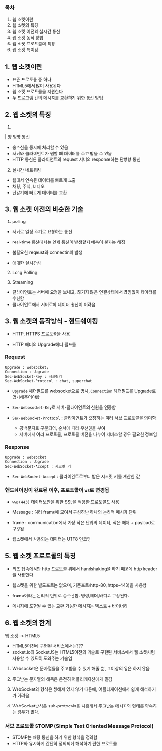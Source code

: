 ### 목차

1. 웹 소켓이란
2. 웹 소켓의 특징
3. 웹 소켓 이전의 실시간 통신
4. 웹 소켓 동작 방법
5. 웹 소켓 프로토콜의 특징
6. 웹 소켓 특이점

## 1. 웹 소켓이란

- 표준 프로토콜 중 하나
- HTML5에서 많이 사용된다
- 웹 소켓 프로토콜을 지원한다
- 두 프로그램 간의 메시지를 교환하기 위한 통신 방법

## 2. 웹 소켓의 특징

1.

| 양 방향 통신

- 송수신을 동시에 처리할 수 있음
- 서버와 클라이언트가 원할 때 데이터를 주고 받을 수 있음
- HTTP 통신은 클라이언트의 request 서버의 response하는 단방향 통신

2. 실시간 네트워킹

- 웹에서 연속된 데이터를 빠르게 노출
- 채팅, 주식, 비디오
- 단말기에 빠르게 데이터를 교환

## 3. 웹 소켓 이전의 비슷한 기술

1. polling

- 서버로 일정 주기로 요청하는 통신

- real-time 통신에서는 언제 통신이 발생할지 예측이 불가능 해짐
- 불필요한 reqeust와 connectin이 발생

- 애매한 실시간성

2. Long Polling

3. Streaming

- 클라이언트는 서버에 요청을 보내고, 끊기지 않은 연결상태에서 끊임없이 데이터를 수신함
- 클라이언트에서 서버로의 데이터 송신이 어려움

## 3. 웹 소켓의 동작방식 - 핸드쉐이킹

- HTTP, HTTPS 프로토콜을 사용

- HTTP 헤더의 Upgrade헤더 필드를

### Request

```
Upgrade : websocket;
Connection : Upgrade
Sec-WebSocket-Key : 시크릿키
Sec-WebSocket-Protocol : chat, superchat
```

- `Upgrade` 헤더필드를 websocket으로 명시, `Connection` 헤더필드를 Upgrade로 명시해주어야함

- `Sec-Webosocket-Key`로 서버-클라이언트의 신원을 인증함
- `Sec-WebSocket-Protocol` : 클라이언트가 요청하는 여러 서브 프로토콜을 의미함
  - 공백문자로 구분되어, 순서에 따라 우선권을 부여
  - 서버에서 여러 프로토콜, 프로토콜 버전을 나누어 서비스할 경우 필요한 정보임

### Response

```
Upgrade : websocket
Connection : Upgrade
Sec-WebSocket-Accept : 시크릿 키
```

- `Sec-WebSocket-Accept` : 클라이언트로부터 받은 시크릿 키를 계산한 값

### 핸드쉐이킹이 완료된 이후, 프로토콜이 `ws`로 변경됨

- `wws(443)` 데이터보안을 위한 SSL을 적용한 프로토콜도 사용

- Message : 여러 frame에 모여서 구성하난 하나의 논리적 메시지 단위

- frame : communication에서 가장 작은 단위의 데이터, 작은 헤더 + payload로 구성됨

- 웹소켓에서 사용되는 데이터는 UTF8 인코딩

## 5. 웹 소켓 프로토콜의 특징

- 최초 접속에서만 http 프로토콜 위에서 handshaking을 하기 때문에 http header을 사용한다

- 웹소켓을 위한 별도포트는 없으며, 기존포트(http-80, https-443)을 사용함

- frame이라는 논리적 단위로 송수신함. 명령,헤더,바디로 구상된다.

- 메시지에 포함될 수 있는 교환 가능한 메시지는 텍스트 + 바이너리

## 6. 웹 소켓의 한계

웹 소켓 -> HTML5

- HTML5이전에 구현된 서비스에서는???
- socket.io와 SocketJS는 HTML5이전의 기술로 구현된 서비스에서 웹 소켓처럼 사용할 수 있도록 도와주는 기술임

1. Websocket은 문자열들을 주고받을 수 있게 해줄 뿐, 그이상의 일은 하지 않음

2. 주고받는 문자열의 해독은 온전히 어플리케이션에게 맡김

3. WebSocket의 형식은 정해져 있지 않기 때문에, 어플리케이션에서 쉽게 해석하기가 어려움

4. WebSocket방식은 sub-protocols을 사용해서 주고받는 메시지의 형태를 약속하는 경우가 많다.

### 서브 포로토콜 STOMP (Simple Text Oriented Message Protocol)

- STOMP는 채팅 통신을 하기 위한 형식을 정의함
- HTTP와 유사하게 간단히 정의되어 해석하기 편한 프로토콜
